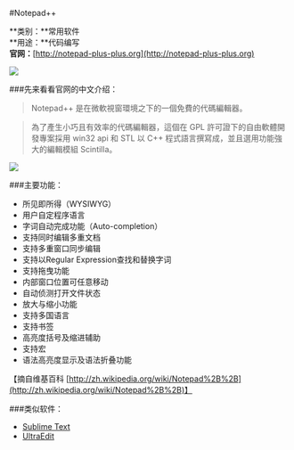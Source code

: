 #Notepad++

**类别：**常用软件  
**用途：**代码编写  
**官网：**[http://notepad-plus-plus.org](http://notepad-plus-plus.org)

![](/static/img/tools/notepad++.png)

###先来看看官网的中文介绍：

> Notepad++ 是在微軟視窗環境之下的一個免費的代碼編輯器。

> 為了產生小巧且有效率的代碼編輯器，這個在 GPL 許可證下的自由軟體開發專案採用 win32 api 和 STL 以 C++ 程式語言撰寫成，並且選用功能強大的編輯模組 Scintilla。

![](http://notepad-plus-plus.org/assets/images/screenshot4.png)

###主要功能：

* 所见即所得（WYSIWYG）
* 用户自定程序语言
* 字词自动完成功能（Auto-completion）
* 支持同时编辑多重文档
* 支持多重窗口同步编辑
* 支持以Regular Expression查找和替换字词
* 支持拖曳功能
* 内部窗口位置可任意移动
* 自动侦测打开文件状态
* 放大与缩小功能
* 支持多国语言
* 支持书签
* 高亮度括号及缩进辅助
* 支持宏
* 语法高亮度显示及语法折叠功能

【摘自维基百科 [http://zh.wikipedia.org/wiki/Notepad%2B%2B](http://zh.wikipedia.org/wiki/Notepad%2B%2B)】

###类似软件：

* [Sublime Text](http://www.sublimetext.com/)
* [UltraEdit](http://www.ultraedit.com/)
